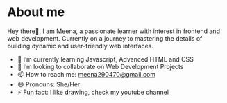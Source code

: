 # About me

Hey there👋, 
I am Meena, a passionate learner with interest in frontend and web development. Currently on a journey to mastering the details of building dynamic and user-friendly web interfaces.

- 🌱 I’m currently learning Javascript, Advanced HTML and CSS
- 👯 I’m looking to collaborate on Web Development Projects
- 📫 How to reach me: meena290470@gmail.com
- 😄 Pronouns: She/Her
- ⚡ Fun fact: I like drawing, check my youtube channel
